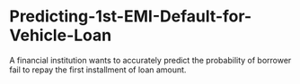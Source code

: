 # Predicting-1st-EMI-Default-for-Vehicle-Loan
A financial institution wants to accurately predict the probability of borrower fail to repay the first installment of loan amount.
